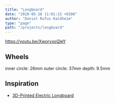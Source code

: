 ```yaml
---
title: "Longboard"
date: "2020-05-28 11:01:15 +0200"
author: "Daniel Rufus Kaldheim"
type: "page"
path: "/projects/longboard"
---
```



<https://youtu.be/XworvxoQleY>

## Wheels

inner circle: 26mm
outer circle: 37mm
depth: 9.5mm

## Inspiration

- [3D-Printed Electric Longboard](https://www.instructables.com/id/3D-Printed-Electric-Longboard/)
